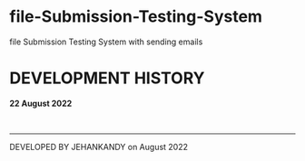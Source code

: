 # file-Submission-Testing-System
file Submission Testing System with sending emails
<br>


# DEVELOPMENT HISTORY
<b>22 August 2022</b>



<br><hr>
DEVELOPED BY JEHANKANDY on August 2022

